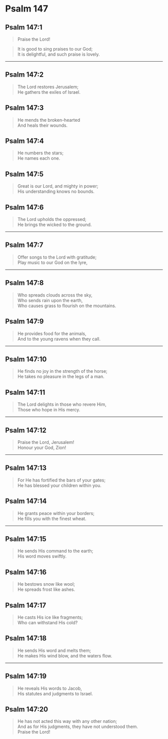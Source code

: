 # Psalm 147

## Psalm 147:1

> Praise the Lord!

> It is good to sing praises to our God;  
> It is delightful, and such praise is lovely.

---

## Psalm 147:2

> The Lord restores Jerusalem;  
> He gathers the exiles of Israel.

## Psalm 147:3

> He mends the broken-hearted  
> And heals their wounds.

## Psalm 147:4

> He numbers the stars;  
> He names each one.

## Psalm 147:5

> Great is our Lord, and mighty in power;  
> His understanding knows no bounds.

## Psalm 147:6

> The Lord upholds the oppressed;  
> He brings the wicked to the ground.

---

## Psalm 147:7

> Offer songs to the Lord with gratitude;  
> Play music to our God on the lyre,

---

## Psalm 147:8

> Who spreads clouds across the sky,  
> Who sends rain upon the earth,  
> Who causes grass to flourish on the mountains.

## Psalm 147:9

> He provides food for the animals,  
> And to the young ravens when they call.

---

## Psalm 147:10

> He finds no joy in the strength of the horse;  
> He takes no pleasure in the legs of a man.

## Psalm 147:11

> The Lord delights in those who revere Him,  
> Those who hope in His mercy.

---

## Psalm 147:12

> Praise the Lord, Jerusalem!  
> Honour your God, Zion!

---

## Psalm 147:13

> For He has fortified the bars of your gates;  
> He has blessed your children within you.

## Psalm 147:14

> He grants peace within your borders;  
> He fills you with the finest wheat.

---

## Psalm 147:15

> He sends His command to the earth;  
> His word moves swiftly.

## Psalm 147:16

> He bestows snow like wool;  
> He spreads frost like ashes.

## Psalm 147:17

> He casts His ice like fragments;  
> Who can withstand His cold?

## Psalm 147:18

> He sends His word and melts them;  
> He makes His wind blow, and the waters flow.

---

## Psalm 147:19

> He reveals His words to Jacob,  
> His statutes and judgments to Israel.

## Psalm 147:20

> He has not acted this way with any other nation;  
> And as for His judgments, they have not understood them.  
> Praise the Lord!
